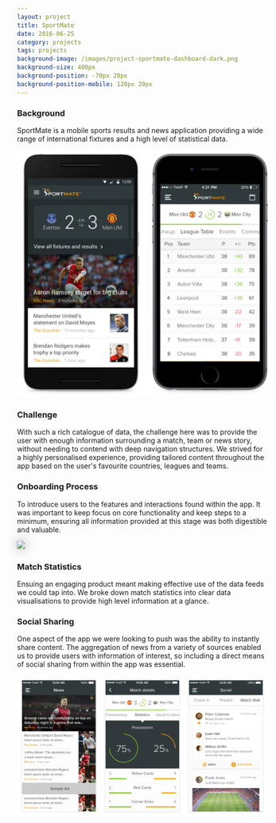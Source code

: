 ```yaml
---
layout: project
title: SportMate
date: 2016-06-25
category: projects
tags: projects
background-image: /images/project-sportmate-dashboard-dark.png
background-size: 400px
background-position: -70px 20px
background-position-mobile: 120px 20px
---
```


### Background

SportMate is a mobile sports results and news application providing a wide range of international fixtures and a high level of statistical data.

<img src="/images/project-sportmate-dashboard-phones.jpg" style="width:700px; left:-50px">

### Challenge

With such a rich catalogue of data, the challenge here was to provide the user with enough information surrounding a match, team or news story, without needing to contend with deep navigation structures. We strived for a highly personalised experience, providing tailored content throughout the app based on the user's favourite countries, leagues and teams.

### Onboarding Process

To introduce users to the features and interactions found within the app. It was important to keep focus on core functionality and keep steps to a minimum, ensuring all information provided at this stage was both digestible and valuable.

<img src="/images/project-sportmate-onboarding.gif" style="width:300px; left: 150px; -webkit-box-shadow: 0 0 20px 3px rgba(0, 0, 0, 0.2);-moz-box-shadow: 0 0 20px 3px rgba(0, 0, 0, 0.2);box-shadow: 0 0 20px 3px rgba(0, 0, 0, 0.2);">

### Match Statistics

Ensuing an engaging product meant making effective use of the data feeds we could tap into. We broke down match statistics into clear data visualisations to provide high level information at a glance.

### Social Sharing

One aspect of the app we were looking to push was the ability to instantly share content. The aggregation of news from a variety of sources enabled us to provide users with information of interest, so including a direct means of social sharing from within the app was essential.

![alt](/images/project-sportmate-samples.jpg)